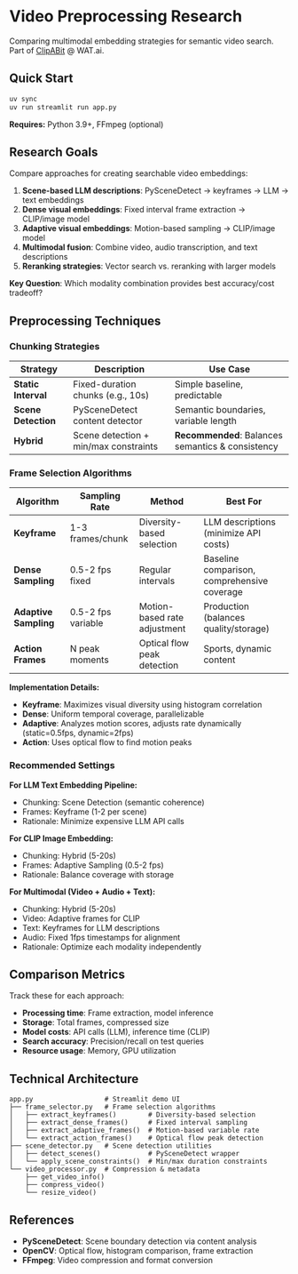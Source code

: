 # Video Preprocessing Research

Comparing multimodal embedding strategies for semantic video search. Part of [ClipABit](https://github.com/ClipABit) @ WAT.ai.

## Quick Start

```bash
uv sync
uv run streamlit run app.py
```

**Requires:** Python 3.9+, FFmpeg (optional)

## Research Goals

Compare approaches for creating searchable video embeddings:

1. **Scene-based LLM descriptions**: PySceneDetect → keyframes → LLM → text embeddings
2. **Dense visual embeddings**: Fixed interval frame extraction → CLIP/image model
3. **Adaptive visual embeddings**: Motion-based sampling → CLIP/image model
4. **Multimodal fusion**: Combine video, audio transcription, and text descriptions
5. **Reranking strategies**: Vector search vs. reranking with larger models

**Key Question**: Which modality combination provides best accuracy/cost tradeoff?

##  Preprocessing Techniques

### Chunking Strategies

| Strategy | Description | Use Case |
|----------|-------------|----------|
| **Static Interval** | Fixed-duration chunks (e.g., 10s) | Simple baseline, predictable |
| **Scene Detection** | PySceneDetect content detector | Semantic boundaries, variable length |
| **Hybrid** | Scene detection + min/max constraints | **Recommended**: Balances semantics & consistency |

### Frame Selection Algorithms

| Algorithm | Sampling Rate | Method | Best For |
|-----------|---------------|--------|----------|
| **Keyframe** | 1-3 frames/chunk | Diversity-based selection | LLM descriptions (minimize API costs) |
| **Dense Sampling** | 0.5-2 fps fixed | Regular intervals | Baseline comparison, comprehensive coverage |
| **Adaptive Sampling** | 0.5-2 fps variable | Motion-based rate adjustment | Production (balances quality/storage) |
| **Action Frames** | N peak moments | Optical flow peak detection | Sports, dynamic content |

**Implementation Details:**
- **Keyframe**: Maximizes visual diversity using histogram correlation
- **Dense**: Uniform temporal coverage, parallelizable
- **Adaptive**: Analyzes motion scores, adjusts rate dynamically (static=0.5fps, dynamic=2fps)
- **Action**: Uses optical flow to find motion peaks

### Recommended Settings

**For LLM Text Embedding Pipeline:**
- Chunking: Scene Detection (semantic coherence)
- Frames: Keyframe (1-2 per scene)
- Rationale: Minimize expensive LLM API calls

**For CLIP Image Embedding:**
- Chunking: Hybrid (5-20s)
- Frames: Adaptive Sampling (0.5-2 fps)
- Rationale: Balance coverage with storage

**For Multimodal (Video + Audio + Text):**
- Chunking: Hybrid (5-20s)
- Video: Adaptive frames for CLIP
- Text: Keyframes for LLM descriptions
- Audio: Fixed 1fps timestamps for alignment
- Rationale: Optimize each modality independently

##  Comparison Metrics

Track these for each approach:
- **Processing time**: Frame extraction, model inference
- **Storage**: Total frames, compressed size
- **Model costs**: API calls (LLM), inference time (CLIP)
- **Search accuracy**: Precision/recall on test queries
- **Resource usage**: Memory, GPU utilization

## Technical Architecture

```
app.py                  # Streamlit demo UI
├── frame_selector.py   # Frame selection algorithms
│   ├── extract_keyframes()        # Diversity-based selection
│   ├── extract_dense_frames()     # Fixed interval sampling
│   ├── extract_adaptive_frames()  # Motion-based variable rate
│   └── extract_action_frames()    # Optical flow peak detection
├── scene_detector.py   # Scene detection utilities
│   ├── detect_scenes()            # PySceneDetect wrapper
│   └── apply_scene_constraints()  # Min/max duration constraints
└── video_processor.py  # Compression & metadata
    ├── get_video_info()
    ├── compress_video()
    └── resize_video()
```

## References

- **PySceneDetect**: Scene boundary detection via content analysis
- **OpenCV**: Optical flow, histogram comparison, frame extraction
- **FFmpeg**: Video compression and format conversion

